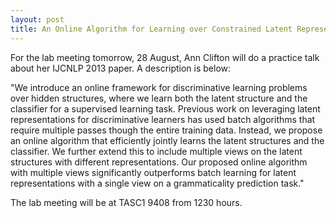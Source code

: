 ```yaml
---
layout: post
title: An Online Algorithm for Learning over Constrained Latent Representations using Multiple Views
---
```


For the lab meeting tomorrow, 28 August, Ann Clifton will do a practice talk about her IJCNLP 2013 paper.  A description is below:

"We introduce an online framework for discriminative learning problems over hidden structures, where we learn both the latent structure and the classifier for a supervised learning task. Previous work on leveraging latent representations for discriminative learners has used batch algorithms that require multiple passes though the entire training data. Instead, we propose an online algorithm that efficiently jointly learns the latent structures and the classifier. We further extend this to include multiple views on the latent structures with different representations. Our proposed online algorithm with multiple views significantly outperforms batch learning for latent representations with a single view on a grammaticality prediction task."

The lab meeting will be at TASC1 9408 from 1230 hours. 
